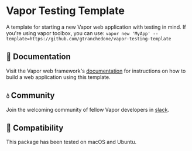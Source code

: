 # Vapor Testing Template

A template for starting a new Vapor web application with testing in mind. If you're using vapor toolbox, you can use: `vapor new 'MyApp' --template=https://github.com/gtranchedone/vapor-testing-template`

## 📖 Documentation

Visit the Vapor web framework's [documentation](http://docs.vapor.codes) for instructions on how to build a web application using this template.

## 💧 Community

Join the welcoming community of fellow Vapor developers in [slack](http://vapor.team).

## 🔧 Compatibility

This package has been tested on macOS and Ubuntu.
